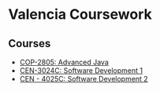 # Valencia Coursework

## Courses
* [COP-2805: Advanced Java](COP2805/)
* [CEN-3024C: Software Development 1](CEN3024C/)
* [CEN - 4025C: Software Development 2](CEN4025/)
